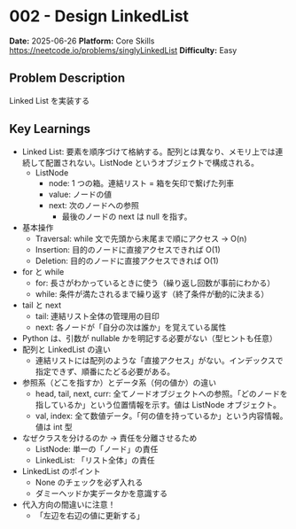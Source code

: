 # 002 - Design LinkedList

**Date:** 2025-06-26
**Platform:** Core Skills https://neetcode.io/problems/singlyLinkedList
**Difficulty:** Easy

## Problem Description

Linked List を実装する

## Key Learnings

- Linked List: 要素を順序づけて格納する。配列とは異なり、メモリ上では連続して配置されない。ListNode というオブジェクトで構成される。
  - ListNode
    - node: 1 つの箱。連結リスト = 箱を矢印で繋げた列車
    - value: ノードの値
    - next: 次のノードへの参照
      - 最後のノードの next は null を指す。
- 基本操作
  - Traversal: while 文で先頭から末尾まで順にアクセス -> O(n)
  - Insertion: 目的のノードに直接アクセスできれば O(1)
  - Deletion: 目的のノードに直接アクセスできれば O(1)
- for と while
  - for: 長さがわかっているときに使う（繰り返し回数が事前にわかる）
  - while: 条件が満たされるまで繰り返す（終了条件が動的に決まる）
- tail と next
  - tail: 連結リスト全体の管理用の目印
  - next: 各ノードが「自分の次は誰か」を覚えている属性
- Python は、引数が nullable かを明記する必要がない（型ヒントも任意）
- 配列と LinkedList の違い
  - 連結リストには配列のような「直接アクセス」がない。インデックスで指定できず、順番にたどる必要がある。
- 参照系（どこを指すか）とデータ系（何の値か）の違い
  - head, tail, next, curr: 全てノードオブジェクトへの参照。「どのノードを指しているか」という位置情報を示す。値は ListNode オブジェクト。
  - val, index: 全て数値データ。「何の値を持っているか」という内容情報。値は int 型
- なぜクラスを分けるのか → 責任を分離させるため
  - ListNode: 単一の「ノード」の責任
  - LinkedList: 「リスト全体」の責任
- LinkedList のポイント
  - None のチェックを必ず入れる
  - ダミーヘッドか実データかを意識する
- 代入方向の間違いに注意！
  - 「左辺を右辺の値に更新する」
